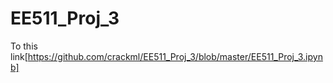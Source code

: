 # EE511_Proj_3

To this link[https://github.com/crackml/EE511_Proj_3/blob/master/EE511_Proj_3.ipynb]
